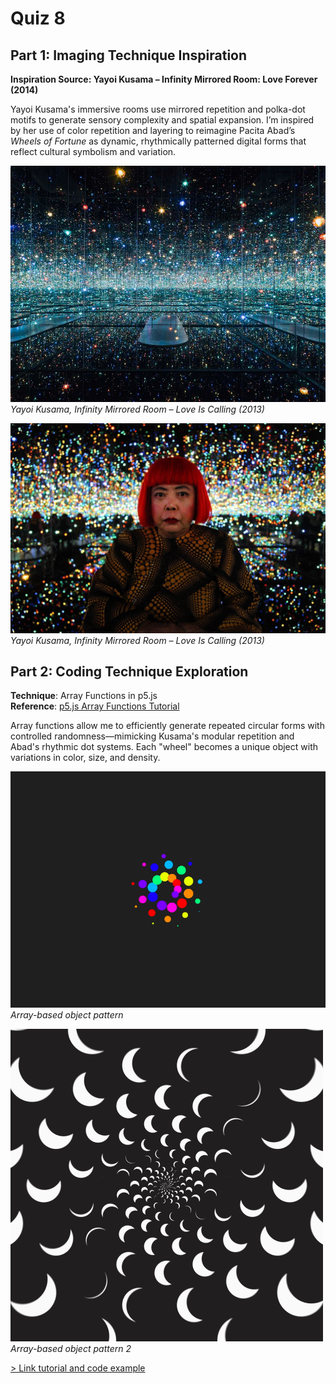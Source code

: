 # Quiz 8

## Part 1: Imaging Technique Inspiration

**Inspiration Source: Yayoi Kusama – Infinity Mirrored Room: Love Forever (2014)**

Yayoi Kusama's immersive rooms use mirrored repetition and polka-dot motifs to generate sensory complexity and spatial expansion. I’m inspired by her use of color repetition and layering to reimagine Pacita Abad’s *Wheels of Fortune* as dynamic, rhythmically patterned digital forms that reflect cultural symbolism and variation.

![An image of the Kusama Infinity Room](ps_project/assets/kusama_the_souls_of_millions_1.jpg.webp)
*Yayoi Kusama, Infinity Mirrored Room – Love Is Calling (2013)*

![An image of the Kusama Infinity Room](ps_project/assets/1225334.jpg)
*Yayoi Kusama, Infinity Mirrored Room – Love Is Calling (2013)*

## Part 2: Coding Technique Exploration

**Technique**: Array Functions in p5.js  
**Reference**: [p5.js Array Functions Tutorial](https://happycoding.io/tutorials/p5js/array-functions)

Array functions allow me to efficiently generate repeated circular forms with controlled randomness—mimicking Kusama's modular repetition and Abad's rhythmic dot systems. Each "wheel" becomes a unique object with variations in color, size, and density.

![An image of the example using array of objects](ps_project/assets/ae361b82f1a74167fb5843ddcb2837da.gif)  
*Array-based object pattern*

![An image of the second example using array of objects](ps_project/assets/Rotational%20fluctuation.gif)
*Array-based object pattern 2*

[> Link tutorial and code example](https://happycoding.io/tutorials/p5js/array-functions)

